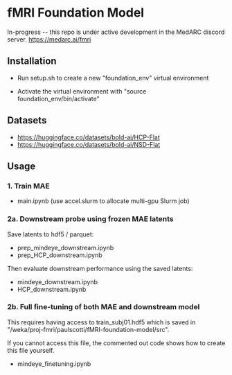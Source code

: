 # fMRI Foundation Model

In-progress -- this repo is under active development in the MedARC discord server. https://medarc.ai/fmri

## Installation

- Run setup.sh to create a new "foundation_env" virtual environment

- Activate the virtual environment with "source foundation_env/bin/activate"

## Datasets

- https://huggingface.co/datasets/bold-ai/HCP-Flat
- https://huggingface.co/datasets/bold-ai/NSD-Flat

## Usage

### 1. Train MAE

- main.ipynb (use accel.slurm to allocate multi-gpu Slurm job)

### 2a. Downstream probe using frozen MAE latents

Save latents to hdf5 / parquet:

- prep_mindeye_downstream.ipynb
- prep_HCP_downstream.ipynb

Then evaluate downstream performance using the saved latents:

- mindeye_downstream.ipynb
- HCP_downstream.ipynb

### 2b. Full fine-tuning of both MAE and downstream model

This requires having access to train_subj01.hdf5 which is saved in "/weka/proj-fmri/paulscotti/fMRI-foundation-model/src".

If you cannot access this file, the commented out code shows how to create this file yourself.

- mindeye_finetuning.ipynb